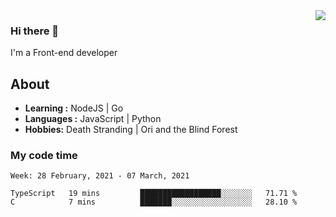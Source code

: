 <img align='right' src="https://github-readme-stats.vercel.app/api?username=strugglebak&show_icons=true">

### Hi there 👋

I'm a Front-end developer

## About

-  **Learning :** NodeJS | Go
-  **Languages :** JavaScript | Python
-  **Hobbies:** Death Stranding | Ori and the Blind Forest

### My code time

<!--START_SECTION:waka-->
```text
Week: 28 February, 2021 - 07 March, 2021

TypeScript   19 mins         ██████████████████░░░░░░░   71.71 % 
C            7 mins          ███████░░░░░░░░░░░░░░░░░░   28.10 % 
```
<!--END_SECTION:waka-->
